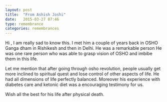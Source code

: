 ```yaml
---
layout: post
title:  "From Ashish Joshi"
date:   2015-03-27 07:46
type: remembrance
categories: remembrances
---
```


Hi ,
I am really sad to know this.
I met him a couple of years back in OSHO  Ganga dham in Rishikesh and then in Delhi.
He was a remarkable person
He was one rare person who was able to grasp vision of OSHO and imbibe them in this life.

Let me mention that after going through osho revolution, people usually get more inclined to spiritual quest and lose control of other aspects of life.
He had all dimensions of life perfectly balanced.
Moreover his experience with diabetes care and ketonic diet was a encouraging testimony for us.

Wish all the best for his life after physical death.


